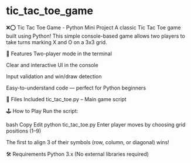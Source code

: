 # tic_tac_toe_game
❌⭕ Tic Tac Toe Game - Python Mini Project
A classic Tic Tac Toe game built using Python! This simple console-based game allows two players to take turns marking X and O on a 3x3 grid.

🚀 Features
Two-player mode in the terminal

Clear and interactive UI in the console

Input validation and win/draw detection

Easy-to-understand code — perfect for Python beginners

📁 Files Included
tic_tac_toe.py – Main game script

🕹️ How to Play
Run the script:

bash
Copy
Edit
python tic_tac_toe.py
Enter player moves by choosing grid positions (1–9)

The first to align 3 of their symbols (row, column, or diagonal) wins!

🛠️ Requirements
Python 3.x
(No external libraries required)
